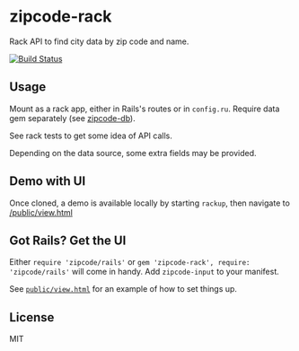 # zipcode-rack

Rack API to find city data by zip code and name.

[![Build Status](https://travis-ci.org/lloeki/zipcode-rack.svg?branch=master)](https://travis-ci.org/lloeki/zipcode-rack)

## Usage

Mount as a rack app, either in Rails's routes or in `config.ru`. Require data
gem separately (see [zipcode-db](https://github.com/lloeki/zipcode-db)).

See rack tests to get some idea of API calls.

Depending on the data source, some extra fields may be provided.

## Demo with UI

Once cloned, a demo is available locally by starting `rackup`, then navigate to
[/public/view.html](http://127.0.0.1:9292/public/view.html)

## Got Rails? Get the UI

Either `require 'zipcode/rails'` or `gem 'zipcode-rack', require:
'zipcode/rails'` will come in handy. Add `zipcode-input` to your manifest.

See [`public/view.html`](public/view.html) for an example of how to set things
up.

## License

MIT
